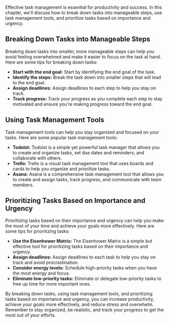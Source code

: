 
Effective task management is essential for productivity and success. In this chapter, we'll discuss how to break down tasks into manageable steps, use task management tools, and prioritize tasks based on importance and urgency.

Breaking Down Tasks into Manageable Steps
-----------------------------------------

Breaking down tasks into smaller, more manageable steps can help you avoid feeling overwhelmed and make it easier to focus on the task at hand. Here are some tips for breaking down tasks:

* **Start with the end goal:** Start by identifying the end goal of the task.
* **Identify the steps:** Break the task down into smaller steps that will lead to the end goal.
* **Assign deadlines:** Assign deadlines to each step to help you stay on track.
* **Track progress:** Track your progress as you complete each step to stay motivated and ensure you're making progress toward the end goal.

Using Task Management Tools
---------------------------

Task management tools can help you stay organized and focused on your tasks. Here are some popular task management tools:

* **Todoist:** Todoist is a simple yet powerful task manager that allows you to create and organize tasks, set due dates and reminders, and collaborate with others.
* **Trello:** Trello is a visual task management tool that uses boards and cards to help you organize and prioritize tasks.
* **Asana:** Asana is a comprehensive task management tool that allows you to create and assign tasks, track progress, and communicate with team members.

Prioritizing Tasks Based on Importance and Urgency
--------------------------------------------------

Prioritizing tasks based on their importance and urgency can help you make the most of your time and achieve your goals more effectively. Here are some tips for prioritizing tasks:

* **Use the Eisenhower Matrix:** The Eisenhower Matrix is a simple but effective tool for prioritizing tasks based on their importance and urgency.
* **Assign deadlines:** Assign deadlines to each task to help you stay on track and avoid procrastination.
* **Consider energy levels:** Schedule high-priority tasks when you have the most energy and focus.
* **Eliminate low-priority tasks:** Eliminate or delegate low-priority tasks to free up time for more important ones.

By breaking down tasks, using task management tools, and prioritizing tasks based on importance and urgency, you can increase productivity, achieve your goals more effectively, and reduce stress and overwhelm. Remember to stay organized, be realistic, and track your progress to get the most out of your efforts.
